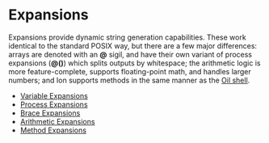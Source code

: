 # Expansions

Expansions provide dynamic string generation capabilities. These work identical to the standard
POSIX way, but there are a few major differences: arrays are denoted with an **@** sigil, and have
their own variant of process expansions (**@()**) which splits outputs by whitespace; the
arithmetic logic is more feature-complete, supports floating-point math, and handles larger
numbers; and Ion supports methods in the same manner as the [Oil shell](http://www.oilshell.org/).

- [Variable Expansions](expansions/variable.html)
- [Process Expansions](expansions/process.html)
- [Brace Expansions](expansions/brace.html)
- [Arithmetic Expansions](expansions/arithmetic.html)
- [Method Expansions](expansions/methods.html)
